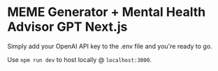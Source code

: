 # MEME Generator + Mental Health Advisor GPT Next.js

Simply add your OpenAI API key to the .env file and you're ready to go.

Use `npm run dev` to host locally @ `localhost:3000`.

